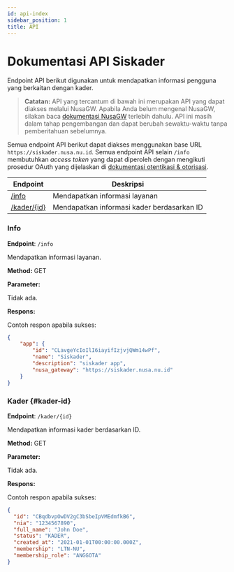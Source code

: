 ```yaml
---
id: api-index
sidebar_position: 1
title: API
---
```


# Dokumentasi API Siskader

Endpoint API berikut digunakan untuk mendapatkan informasi pengguna yang berkaitan dengan kader.

> **Catatan:** API yang tercantum di bawah ini merupakan API yang dapat diakses melalui NusaGW. 
> Apabila Anda belum mengenal NusaGW, silakan baca [dokumentasi NusaGW](/docs/NUSA/nusa-gateway.md) terlebih dahulu.
> API ini masih dalam tahap pengembangan dan dapat berubah sewaktu-waktu tanpa pemberitahuan sebelumnya.


Semua endpoint API berikut dapat diakses menggunakan base URL `https://siskader.nusa.nu.id`.
Semua endpoint API selain `/info` membutuhkan _access token_ yang dapat diperoleh dengan mengikuti prosedur OAuth yang dijelaskan di [dokumentasi otentikasi & otorisasi](../../API/OAuth.md).

| Endpoint | Deskripsi |
| --- | --- |
| [/info](#info) | Mendapatkan informasi layanan |
| [/kader/{id}](#kader-id) | Mendapatkan informasi kader berdasarkan ID |


### Info

**Endpoint**: `/info`

Mendapatkan informasi layanan.

**Method:** GET

**Parameter:**

Tidak ada.

**Respons:**

Contoh respon apabila sukses:

```json
{
    "app": {
        "id": "CLavgeYcIoIlI6iayifIzjvjQWm14wPf",
        "name": "Siskader",
        "description": "siskader app",
        "nusa_gateway": "https://siskader.nusa.nu.id"
    }
}
```

### Kader {#kader-id}

**Endpoint**: `/kader/{id}`

Mendapatkan informasi kader berdasarkan ID.

**Method:** GET

**Parameter:**

Tidak ada.

**Respons:**

Contoh respon apabila sukses:

```json
{
  "id": "CBqdbvpOwDV2gC3bSbeIpVMEdmfkB6",
  "nia": "1234567890",
  "full_name": "John Doe",
  "status": "KADER",
  "created_at": "2021-01-01T00:00:00.000Z",
  "membership": "LTN-NU",
  "membership_role": "ANGGOTA"
}
```

